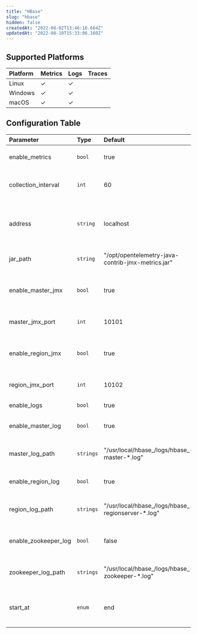 ```yaml
---
title: "HBase"
slug: "hbase"
hidden: false
createdAt: "2022-08-02T13:46:16.664Z"
updatedAt: "2022-08-10T15:33:06.160Z"
---
```

## Supported Platforms

| Platform | Metrics | Logs | Traces |
| :------- | :------ | :--- | :----- |
| Linux    | ✓       | ✓    |        |
| Windows  | ✓       | ✓    |        |
| macOS    | ✓       | ✓    |        |

## Configuration Table

| Parameter            | Type      | Default                                             | Description                                       |
| :------------------- | :-------- | :-------------------------------------------------- | :------------------------------------------------ |
| enable_metrics       | `bool`    | true                                                | Enable to send metrics.                           |
| collection_interval  | `int`     | 60                                                  | How often (seconds) to scrape for metrics.        |
| address              | `string`  | localhost                                           | IP address or hostname to scrape for JMX metrics. |
| jar_path             | `string`  | "/opt/opentelemetry-java-contrib-jmx-metrics.jar"   | Full path to the JMX metrics jar.                 |
| enable_master_jmx    | `bool`    | true                                                | Enable to scrape master server's JMX port.        |
| master_jmx_port      | `int`     | 10101                                               | Master server's JMX Port.                         |
| enable_region_jmx    | `bool`    | true                                                | Enable to scrape region server's JMX port.        |
| region_jmx_port      | `int`     | 10102                                               | Region server's JMX Port.                         |
| enable_logs          | `bool`    | true                                                | Enable to send logs.                              |
| enable_master_log    | `bool`    | true                                                | Enable to read master logs.                       |
| master_log_path      | `strings` | "/usr/local/hbase_/logs/hbase_-master-\*.log"       | File paths to tail for master logs.               |
| enable_region_log    | `bool`    | true                                                | Enable to read region server logs.                |
| region_log_path      | `strings` | "/usr/local/hbase_/logs/hbase_-regionserver-\*.log" | File paths to tail for region server logs.        |
| enable_zookeeper_log | `bool`    | false                                               | Enable to read zookeeper logs.                    |
| zookeeper_log_path   | `strings` | "/usr/local/hbase_/logs/hbase_-zookeeper-\*.log"    | File paths to tail for zookeeper logs.            |
| start_at             | `enum`    | end                                                 | Start reading file from 'beginning' or 'end'.     |